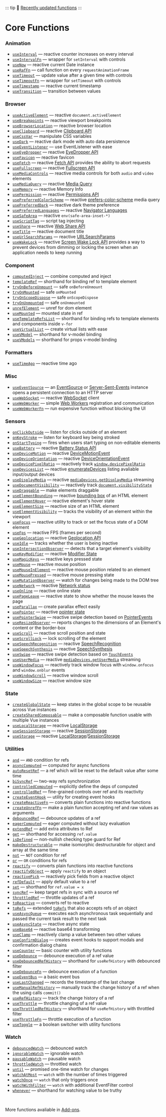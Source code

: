 ::: tip
📰 [Recently updated functions](/recently-updated)
:::

# Core Functions

<!--GENERATED LIST, DO NOT MODIFY MANUALLY-->
<!--FUNCTIONS_LIST_STARTS-->
### Animation
  - [`useInterval`](https://vueuse.org/shared/useInterval/) — reactive counter increases on every interval
  - [`useIntervalFn`](https://vueuse.org/shared/useIntervalFn/) — wrapper for `setInterval` with controls
  - [`useNow`](https://vueuse.org/core/useNow/) — reactive current Date instance
  - [`useRafFn`](https://vueuse.org/core/useRafFn/) — call function on every `requestAnimationFrame`
  - [`useTimeout`](https://vueuse.org/shared/useTimeout/) — update value after a given time with controls
  - [`useTimeoutFn`](https://vueuse.org/shared/useTimeoutFn/) — wrapper for `setTimeout` with controls
  - [`useTimestamp`](https://vueuse.org/core/useTimestamp/) — reactive current timestamp
  - [`useTransition`](https://vueuse.org/core/useTransition/) — transition between values

### Browser
  - [`useActiveElement`](https://vueuse.org/core/useActiveElement/) — reactive `document.activeElement`
  - [`useBreakpoints`](https://vueuse.org/core/useBreakpoints/) — reactive viewport breakpoints
  - [`useBrowserLocation`](https://vueuse.org/core/useBrowserLocation/) — reactive browser location
  - [`useClipboard`](https://vueuse.org/core/useClipboard/) — reactive [Clipboard API](https://developer.mozilla.org/en-US/docs/Web/API/Clipboard_API)
  - [`useCssVar`](https://vueuse.org/core/useCssVar/) — manipulate CSS variables
  - [`useDark`](https://vueuse.org/core/useDark/) — reactive dark mode with auto data persistence
  - [`useEventListener`](https://vueuse.org/core/useEventListener/) — use EventListener with ease
  - [`useEyeDropper`](https://vueuse.org/core/useEyeDropper/) — reactive [EyeDropper API](https://developer.mozilla.org/en-US/docs/Web/API/EyeDropper_API)
  - [`useFavicon`](https://vueuse.org/core/useFavicon/) — reactive favicon
  - [`useFetch`](https://vueuse.org/core/useFetch/) — reactive [Fetch API](https://developer.mozilla.org/en-US/docs/Web/API/Fetch_API) provides the ability to abort requests
  - [`useFullscreen`](https://vueuse.org/core/useFullscreen/) — reactive [Fullscreen API](https://developer.mozilla.org/en-US/docs/Web/API/Fullscreen_API)
  - [`useMediaControls`](https://vueuse.org/core/useMediaControls/) — reactive media controls for both `audio` and `video` elements
  - [`useMediaQuery`](https://vueuse.org/core/useMediaQuery/) — reactive [Media Query](https://developer.mozilla.org/en-US/docs/Web/CSS/Media_Queries/Testing_media_queries)
  - [`useMemory`](https://vueuse.org/core/useMemory/) — reactive Memory Info
  - [`usePermission`](https://vueuse.org/core/usePermission/) — reactive [Permissions API](https://developer.mozilla.org/en-US/docs/Web/API/Permissions_API)
  - [`usePreferredColorScheme`](https://vueuse.org/core/usePreferredColorScheme/) — reactive [prefers-color-scheme](https://developer.mozilla.org/en-US/docs/Web/CSS/@media/prefers-color-scheme) media query
  - [`usePreferredDark`](https://vueuse.org/core/usePreferredDark/) — reactive dark theme preference
  - [`usePreferredLanguages`](https://vueuse.org/core/usePreferredLanguages/) — reactive [Navigator Languages](https://developer.mozilla.org/en-US/docs/Web/API/NavigatorLanguage/languages)
  - [`useSafeArea`](https://vueuse.org/core/useSafeArea/) — reactive `env(safe-area-inset-*)`
  - [`useScriptTag`](https://vueuse.org/core/useScriptTag/) — script tag injecting
  - [`useShare`](https://vueuse.org/core/useShare/) — reactive [Web Share API](https://developer.mozilla.org/en-US/docs/Web/API/Navigator/share)
  - [`useTitle`](https://vueuse.org/core/useTitle/) — reactive document title
  - [`useUrlSearchParams`](https://vueuse.org/core/useUrlSearchParams/) — reactive [URLSearchParams](https://developer.mozilla.org/en-US/docs/Web/API/URLSearchParams)
  - [`useWakeLock`](https://vueuse.org/core/useWakeLock/) — reactive [Screen Wake Lock API](https://developer.mozilla.org/en-US/docs/Web/API/Screen_Wake_Lock_API) provides a way to prevent devices from dimming or locking the screen when an application needs to keep running

### Component
  - [`computedInject`](https://vueuse.org/core/computedInject/) — combine computed and inject
  - [`templateRef`](https://vueuse.org/core/templateRef/) — shorthand for binding ref to template element
  - [`tryOnBeforeUnmount`](https://vueuse.org/shared/tryOnBeforeUnmount/) — safe `onBeforeUnmount`
  - [`tryOnMounted`](https://vueuse.org/shared/tryOnMounted/) — safe `onMounted`
  - [`tryOnScopeDispose`](https://vueuse.org/shared/tryOnScopeDispose/) — safe `onScopeDispose`
  - [`tryOnUnmounted`](https://vueuse.org/shared/tryOnUnmounted/) — safe `onUnmounted`
  - [`unrefElement`](https://vueuse.org/core/unrefElement/) — unref for dom element
  - [`useMounted`](https://vueuse.org/core/useMounted/) — mounted state in ref
  - [`useTemplateRefsList`](https://vueuse.org/core/useTemplateRefsList/) — shorthand for binding refs to template elements and components inside `v-for`
  - [`useVirtualList`](https://vueuse.org/core/useVirtualList/) — create virtual lists with ease
  - [`useVModel`](https://vueuse.org/core/useVModel/) — shorthand for v-model binding
  - [`useVModels`](https://vueuse.org/core/useVModels/) — shorthand for props v-model binding

### Formatters
  - [`useTimeAgo`](https://vueuse.org/core/useTimeAgo/) — reactive time ago

### Misc
  - [`useEventSource`](https://vueuse.org/core/useEventSource/) — an [EventSource](https://developer.mozilla.org/en-US/docs/Web/API/EventSource) or [Server-Sent-Events](https://developer.mozilla.org/en-US/docs/Web/API/Server-sent_events) instance opens a persistent connection to an HTTP server
  - [`useWebSocket`](https://vueuse.org/core/useWebSocket/) — reactive [WebSocket](https://developer.mozilla.org/en-US/docs/Web/API/WebSocket/WebSocket) client
  - [`useWebWorker`](https://vueuse.org/core/useWebWorker/) — simple [Web Workers](https://developer.mozilla.org/en-US/docs/Web/API/Web_Workers_API/Using_web_workers) registration and communication
  - [`useWebWorkerFn`](https://vueuse.org/core/useWebWorkerFn/) — run expensive function without blocking the UI

### Sensors
  - [`onClickOutside`](https://vueuse.org/core/onClickOutside/) — listen for clicks outside of an element
  - [`onKeyStroke`](https://vueuse.org/core/onKeyStroke/) — listen for keyboard key being stroked
  - [`onStartTyping`](https://vueuse.org/core/onStartTyping/) — fires when users start typing on non-editable elements
  - [`useBattery`](https://vueuse.org/core/useBattery/) — reactive [Battery Status API](https://developer.mozilla.org/en-US/docs/Web/API/Battery_Status_API)
  - [`useDeviceMotion`](https://vueuse.org/core/useDeviceMotion/) — reactive [DeviceMotionEvent](https://developer.mozilla.org/en-US/docs/Web/API/DeviceMotionEvent)
  - [`useDeviceOrientation`](https://vueuse.org/core/useDeviceOrientation/) — reactive [DeviceOrientationEvent](https://developer.mozilla.org/en-US/docs/Web/API/DeviceOrientationEvent)
  - [`useDevicePixelRatio`](https://vueuse.org/core/useDevicePixelRatio/) — reactively track [`window.devicePixelRatio`](https://developer.mozilla.org/ru/docs/Web/API/Window/devicePixelRatio)
  - [`useDevicesList`](https://vueuse.org/core/useDevicesList/) — reactive [enumerateDevices](https://developer.mozilla.org/en-US/docs/Web/API/MediaDevices/enumerateDevices) listing avaliable input/output devices
  - [`useDisplayMedia`](https://vueuse.org/core/useDisplayMedia/) — reactive [`mediaDevices.getDisplayMedia`](https://developer.mozilla.org/en-US/docs/Web/API/MediaDevices/getDisplayMedia) streaming
  - [`useDocumentVisibility`](https://vueuse.org/core/useDocumentVisibility/) — reactively track [`document.visibilityState`](https://developer.mozilla.org/en-US/docs/Web/API/Document/visibilityState)
  - [`useDraggable`](https://vueuse.org/core/useDraggable/) — make elements draggable
  - [`useElementBounding`](https://vueuse.org/core/useElementBounding/) — reactive [bounding box](https://developer.mozilla.org/en-US/docs/Web/API/Element/getBoundingClientRect) of an HTML element
  - [`useElementHover`](https://vueuse.org/core/useElementHover/) — reactive element's hover state
  - [`useElementSize`](https://vueuse.org/core/useElementSize/) — reactive size of an HTML element
  - [`useElementVisibility`](https://vueuse.org/core/useElementVisibility/) — tracks the visibility of an element within the viewport
  - [`useFocus`](https://vueuse.org/core/useFocus/) — reactive utility to track or set the focus state of a DOM element
  - [`useFps`](https://vueuse.org/core/useFps/) — reactive FPS (frames per second)
  - [`useGeolocation`](https://vueuse.org/core/useGeolocation/) — reactive [Geolocation API](https://developer.mozilla.org/en-US/docs/Web/API/Geolocation_API)
  - [`useIdle`](https://vueuse.org/core/useIdle/) — tracks whether the user is being inactive
  - [`useIntersectionObserver`](https://vueuse.org/core/useIntersectionObserver/) — detects that a target element's visibility
  - [`useKeyModifier`](https://vueuse.org/core/useKeyModifier/) — reactive [Modifier State](https://developer.mozilla.org/en-US/docs/Web/API/KeyboardEvent/getModifierState)
  - [`useMagicKeys`](https://vueuse.org/core/useMagicKeys/) — reactive keys pressed state
  - [`useMouse`](https://vueuse.org/core/useMouse/) — reactive mouse position
  - [`useMouseInElement`](https://vueuse.org/core/useMouseInElement/) — reactive mouse position related to an element
  - [`useMousePressed`](https://vueuse.org/core/useMousePressed/) — reactive mouse pressing state
  - [`useMutationObserver`](https://vueuse.org/core/useMutationObserver/) — watch for changes being made to the DOM tree
  - [`useNetwork`](https://vueuse.org/core/useNetwork/) — reactive [Network status](https://developer.mozilla.org/en-US/docs/Web/API/Network_Information_API)
  - [`useOnline`](https://vueuse.org/core/useOnline/) — reactive online state
  - [`usePageLeave`](https://vueuse.org/core/usePageLeave/) — reactive state to show whether the mouse leaves the page
  - [`useParallax`](https://vueuse.org/core/useParallax/) — create parallax effect easily
  - [`usePointer`](https://vueuse.org/core/usePointer/) — reactive [pointer state](https://developer.mozilla.org/en-US/docs/Web/API/Pointer_events)
  - [`usePointerSwipe`](https://vueuse.org/core/usePointerSwipe/) — reactive swipe detection based on [PointerEvents](https://developer.mozilla.org/en-US/docs/Web/API/PointerEvent)
  - [`useResizeObserver`](https://vueuse.org/core/useResizeObserver/) — reports changes to the dimensions of an Element's content or the border-box
  - [`useScroll`](https://vueuse.org/core/useScroll/) — reactive scroll position and state
  - [`useScrollLock`](https://vueuse.org/core/useScrollLock/) — lock scrolling of the element
  - [`useSpeechRecognition`](https://vueuse.org/core/useSpeechRecognition/) — reactive [SpeechRecognition](https://developer.mozilla.org/en-US/docs/Web/API/SpeechRecognition)
  - [`useSpeechSynthesis`](https://vueuse.org/core/useSpeechSynthesis/) — reactive [SpeechSynthesis](https://developer.mozilla.org/en-US/docs/Web/API/SpeechSynthesis)
  - [`useSwipe`](https://vueuse.org/core/useSwipe/) — reactive swipe detection based on [`TouchEvents`](https://developer.mozilla.org/en-US/docs/Web/API/TouchEvent)
  - [`useUserMedia`](https://vueuse.org/core/useUserMedia/) — reactive [`mediaDevices.getUserMedia`](https://developer.mozilla.org/en-US/docs/Web/API/MediaDevices/getUserMedia) streaming
  - [`useWindowFocus`](https://vueuse.org/core/useWindowFocus/) — reactively track window focus with `window.onfocus` and `window.onblur` events
  - [`useWindowScroll`](https://vueuse.org/core/useWindowScroll/) — reactive window scroll
  - [`useWindowSize`](https://vueuse.org/core/useWindowSize/) — reactive window size

### State
  - [`createGlobalState`](https://vueuse.org/shared/createGlobalState/) — keep states in the global scope to be reusable across Vue instances
  - [`createSharedComposable`](https://vueuse.org/shared/createSharedComposable/) — make a composable function usable with multiple Vue instances
  - [`useLocalStorage`](https://vueuse.org/core/useLocalStorage/) — reactive [LocalStorage](https://developer.mozilla.org/en-US/docs/Web/API/Window/localStorage)
  - [`useSessionStorage`](https://vueuse.org/core/useSessionStorage/) — reactive [SessionStorage](https://developer.mozilla.org/en-US/docs/Web/API/Window/sessionStorage)
  - [`useStorage`](https://vueuse.org/core/useStorage/) — reactive [LocalStorage](https://developer.mozilla.org/en-US/docs/Web/API/Window/localStorage)/[SessionStorage](https://developer.mozilla.org/en-US/docs/Web/API/Window/sessionStorage)

### Utilities
  - [`and`](https://vueuse.org/shared/and/) — `AND` condition for refs
  - [`asyncComputed`](https://vueuse.org/core/asyncComputed/) — computed for async functions
  - [`autoResetRef`](https://vueuse.org/core/autoResetRef/) — a ref which will be reset to the default value after some time
  - [`biSyncRef`](https://vueuse.org/shared/biSyncRef/) — two-way refs synchronization
  - [`controlledComputed`](https://vueuse.org/shared/controlledComputed/) — explicitly define the deps of computed
  - [`controlledRef`](https://vueuse.org/shared/controlledRef/) — fine-grained controls over ref and its reactivity
  - [`createEventHook`](https://vueuse.org/shared/createEventHook/) — utility for creating event hooks
  - [`createReactiveFn`](https://vueuse.org/shared/createReactiveFn/) — converts plain functions into reactive functions
  - [`createUnrefFn`](https://vueuse.org/core/createUnrefFn/) — make a plain function accepting ref and raw values as arguments
  - [`debouncedRef`](https://vueuse.org/shared/debouncedRef/) — debounce updates of a ref
  - [`eagerComputed`](https://vueuse.org/shared/eagerComputed/) — eager computed without lazy evaluation
  - [`extendRef`](https://vueuse.org/shared/extendRef/) — add extra attributes to Ref
  - [`get`](https://vueuse.org/shared/get/) — shorthand for accessing `ref.value`
  - [`isDefined`](https://vueuse.org/shared/isDefined/) — non-nullish checking type guard for Ref
  - [`makeDestructurable`](https://vueuse.org/shared/makeDestructurable/) — make isomorphic destructurable for object and array at the same time
  - [`not`](https://vueuse.org/shared/not/) — `NOT` condition for ref
  - [`or`](https://vueuse.org/shared/or/) — `OR` conditions for refs
  - [`reactify`](https://vueuse.org/shared/reactify/) — converts plain functions into reactive functions
  - [`reactifyObject`](https://vueuse.org/shared/reactifyObject/) — apply `reactify` to an object
  - [`reactivePick`](https://vueuse.org/shared/reactivePick/) — reactively pick fields from a reactive object
  - [`refDefault`](https://vueuse.org/shared/refDefault/) — apply default value to a ref
  - [`set`](https://vueuse.org/shared/set/) — shorthand for `ref.value = x`
  - [`syncRef`](https://vueuse.org/shared/syncRef/) — keep target refs in sync with a source ref
  - [`throttledRef`](https://vueuse.org/shared/throttledRef/) — throttle updates of a ref
  - [`toReactive`](https://vueuse.org/shared/toReactive/) — converts ref to reactive
  - [`toRefs`](https://vueuse.org/shared/toRefs/) — extended [`toRefs`](https://v3.vuejs.org/api/refs-api.html#torefs) that also accepts refs of an object
  - [`useAsyncQueue`](https://vueuse.org/core/useAsyncQueue/) — executes each asynchronous task sequentially and passed the current task result to the next task
  - [`useAsyncState`](https://vueuse.org/core/useAsyncState/) — reactive async state
  - [`useBase64`](https://vueuse.org/core/useBase64/) — reactive base64 transforming
  - [`useClamp`](https://vueuse.org/core/useClamp/) — reactively clamp a value between two other values
  - [`useConfirmDialog`](https://vueuse.org/core/useConfirmDialog/) — creates event hooks to support modals and confirmation dialog chains
  - [`useCounter`](https://vueuse.org/shared/useCounter/) — basic counter with utility functions
  - [`useDebounce`](https://vueuse.org/shared/useDebounce/) — debounce execution of a ref value
  - [`useDebouncedRefHistory`](https://vueuse.org/core/useDebouncedRefHistory/) — shorthand for `useRefHistory` with debounced filter
  - [`useDebounceFn`](https://vueuse.org/shared/useDebounceFn/) — debounce execution of a function
  - [`useEventBus`](https://vueuse.org/core/useEventBus/) — a basic event bus
  - [`useLastChanged`](https://vueuse.org/shared/useLastChanged/) — records the timestamp of the last change
  - [`useManualRefHistory`](https://vueuse.org/core/useManualRefHistory/) — manually track the change history of a ref when the using calls `commit()`
  - [`useRefHistory`](https://vueuse.org/core/useRefHistory/) — track the change history of a ref
  - [`useThrottle`](https://vueuse.org/shared/useThrottle/) — throttle changing of a ref value
  - [`useThrottledRefHistory`](https://vueuse.org/core/useThrottledRefHistory/) — shorthand for `useRefHistory` with throttled filter
  - [`useThrottleFn`](https://vueuse.org/shared/useThrottleFn/) — throttle execution of a function
  - [`useToggle`](https://vueuse.org/shared/useToggle/) — a boolean switcher with utility functions

### Watch
  - [`debouncedWatch`](https://vueuse.org/shared/debouncedWatch/) — debounced watch
  - [`ignorableWatch`](https://vueuse.org/shared/ignorableWatch/) — ignorable watch
  - [`pausableWatch`](https://vueuse.org/shared/pausableWatch/) — pausable watch
  - [`throttledWatch`](https://vueuse.org/shared/throttledWatch/) — throttled watch
  - [`until`](https://vueuse.org/shared/until/) — promised one-time watch for changes
  - [`watchAtMost`](https://vueuse.org/shared/watchAtMost/) — `watch` with the number of times triggered
  - [`watchOnce`](https://vueuse.org/shared/watchOnce/) — `watch` that only triggers once
  - [`watchWithFilter`](https://vueuse.org/shared/watchWithFilter/) — `watch` with additional EventFilter control
  - [`whenever`](https://vueuse.org/shared/whenever/) — shorthand for watching value to be truthy


<!--FUNCTIONS_LIST_ENDS-->

<br>

More functions avaliable in [Add-ons](./add-ons).
